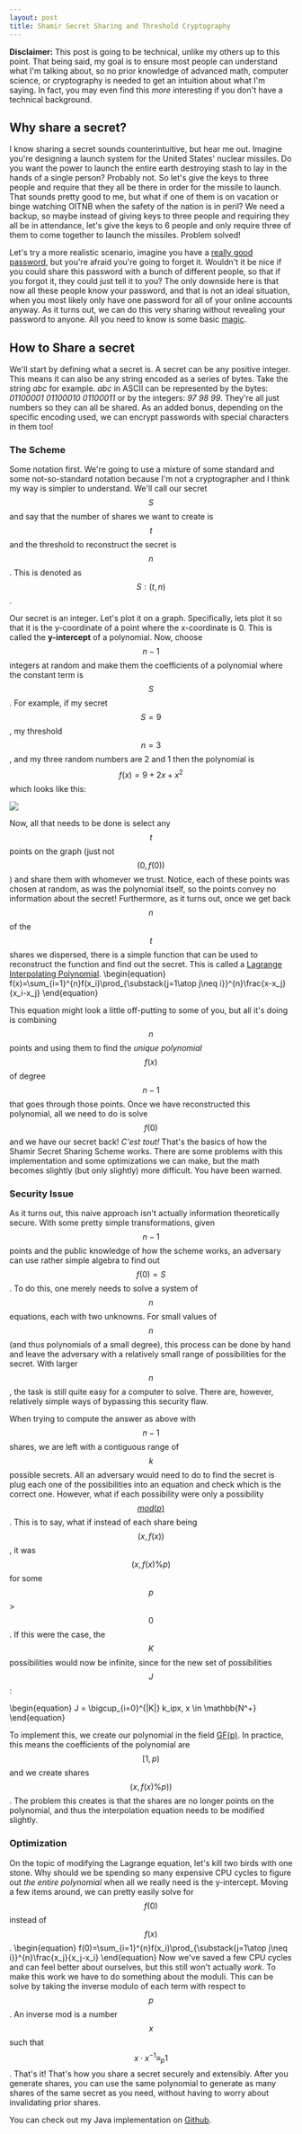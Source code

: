 ```yaml
---
layout: post
title: Shamir Secret Sharing and Threshold Cryptography
---
```


**Disclaimer:** This post is going to be technical, unlike my others up to this point.  That being said, my goal is to ensure most people can understand what I'm talking about, so no prior knowledge of advanced math, computer science, or cryptography is needed to get an intuition about what I'm saying.  In fact, you may even find this *more* interesting if you don't have a technical background.

## Why share a secret?
I know sharing a secret sounds counterintuitive, but hear me out.  Imagine you're designing a launch system for the United States' nuclear missiles.  Do you want the power to launch the entire earth destroying stash to lay in the hands of a single person?  Probably not.  So let's give the keys to three people and require that they all be there in order for the missile to launch.  That sounds pretty good to me, but what if one of them is on vacation or binge watching OITNB when the safety of the nation is in peril?  We need a backup, so maybe instead of giving keys to three people and requiring they all be in attendance, let's give the keys to 6 people and only require three of them to come together to launch the missiles.  Problem solved!

Let's try a more realistic scenario,  imagine you have a [really good password](https://xkcd.com/936/), but you're afraid you're going to forget it.  Wouldn't it be nice if you could share this password with a bunch of different people, so that if you forgot it, they could just tell it to you?  The only downside here is that now all these people know your password, and that is not an ideal situation, when you most likely only have one password for all of your online accounts anyway.  As it turns out, we can do this very sharing without revealing your password to anyone.  All you need to know is some basic [magic](https://en.wikipedia.org/wiki/Mathematics).

## How to Share a secret
We'll start by defining what a secret is.  A secret can be any positive integer.  This means it can also be any string encoded as a series of bytes.  Take the string *abc* for example.  *abc* in ASCII can be represented by the bytes: *01100001 01100010 01100011* or by the integers: *97 98 99*.  They're all just numbers so they can all be shared.  As an added bonus, depending on the specific encoding used, we can encrypt passwords with special characters in them too!

### The Scheme
Some notation first.  We're going to use a mixture of some standard and some not-so-standard notation because I'm not a cryptographer and I think my way is simpler to understand.  We'll call our secret $$S$$ and say that the number of shares we want to create is $$t$$ and the threshold to reconstruct the secret is $$n$$.  This is denoted as $$S : (t, n)$$.

Our secret is an integer.  Let's plot it on a graph.  Specifically, lets plot it so that it is the y-coordinate of a point where the x-coordinate is 0.  This is called the **y-intercept** of a polynomial.  Now, choose $$n - 1$$ integers at random and make them the coefficients of a polynomial where the constant term is $$S$$.  For example, if my secret $$S = 9$$, my threshold $$n = 3$$, and my three random numbers are 2 and 1 then the polynomial is $$f(x) = 9 + 2x + x^2$$ which looks like this:

![](assets/images/Graph1.png)

Now, all that needs to be done is select any $$t$$ points on the graph (just not $$(0, f(0))$$) and share them with whomever we trust.  Notice, each of these points was chosen at random, as was the polynomial itself, so the points convey no information about the secret!  Furthermore, as it turns out, once we get back $$n$$ of the $$t$$ shares we dispersed, there is a simple function that can be used to reconstruct the function and find out the secret.  This is called a [Lagrange Interpolating Polynomial](https://en.wikipedia.org/wiki/Lagrange_polynomial).
\begin{equation}
f(x)=\sum_{i=1}^{n}f(x_i)\prod_{\substack{j=1\atop j\neq i}}^{n}\frac{x-x_j}{x_i-x_j}
\end{equation}

This equation might look a little off-putting to some of you, but all it's doing is combining $$n$$ points and using them to find the *unique polynomial* $$f(x)$$ of degree $$n-1$$ that goes through those points.  Once we have reconstructed this polynomial, all we need to do is solve $$f(0)$$ and we have our secret back!  *C'est tout!*  That's the basics of how the Shamir Secret Sharing Scheme works.  There are some problems with this implementation and some optimizations we can make, but the math becomes slightly (but only slightly) more difficult.  You have been warned.

### Security Issue
As it turns out, this naive approach isn't actually information theoretically secure.  With some pretty simple transformations, given $$n - 1$$ points and the public knowledge of how the scheme works, an adversary can use rather simple algebra to find out $$f(0) = S$$.  To do this, one merely needs to solve a system of $$n$$ equations, each with two unknowns.  For small values of $$n$$ (and thus polynomials of a small degree), this process can be done by hand and leave the adversary with a relatively small range of possibilities for the secret.  With larger $$n$$, the task is still quite easy for a computer to solve.  There are, however, relatively simple ways of bypassing this security flaw.  

When trying to compute the answer as above with $$n-1$$ shares, we are left with a contiguous range of $$k$$ possible secrets.  All an adversary would need to do to find the secret is plug each one of the possibilities into an equation and check which is the correct one.  However, what if each possibility were only a possibility [$$mod(p)$$](https://en.wikipedia.org/wiki/Modulo_operation).  This is to say, what if instead of each share being $$(x, f(x))$$, it was $$(x, f(x) \% p)$$ for some $$ p $$ >$$ 0 $$.  If this were the case, the $$K$$ possibilities would now be infinite, since for the new set of possibilities $$J$$ :

\begin{equation}
J  = \bigcup_{i=0}^{|K|} k_ipx, x \in \mathbb{N^+}
\end{equation}

To implement this, we create our polynomial in the field [GF(p)](https://en.wikipedia.org/wiki/Finite_field).  In practice, this means the coefficients of the polynomial are $$[1, p)$$ and we create shares $$(x, f(x)\%p))$$.  The problem this creates is that the shares are no longer points on the polynomial, and thus the interpolation equation needs to be modified slightly.

### Optimization
On the topic of modifying the Lagrange equation, let's kill two birds with one stone.  Why should we be spending so many expensive CPU cycles to figure out *the entire polynomial* when all we really need is the y-intercept.  Moving a few items around, we can pretty easily solve for $$f(0)$$ instead of $$f(x)$$.
\begin{equation}
f(0)=\sum_{i=1}^{n}f(x_i)\prod_{\substack{j=1\atop j\neq i}}^{n}\frac{x_j}{x_j-x_i}
\end{equation}
Now we've saved a few CPU cycles and can feel better about ourselves, but this still won't actually *work*.  To make this work we have to do something about the moduli.  This can be solve by taking the inverse modulo of each term with respect to $$p$$.  An inverse mod is a number $$x$$ such that $$x \cdot x^{-1}\equiv_p 1 $$.  That's it!  That's how you share a secret securely and extensibly.  After you generate shares, you can use the same polynomial to generate as many shares of the same secret as you need, without having to worry about invalidating prior shares.

You can check out my Java implementation on [Github](https://github.com/sethRait/Shamir).
